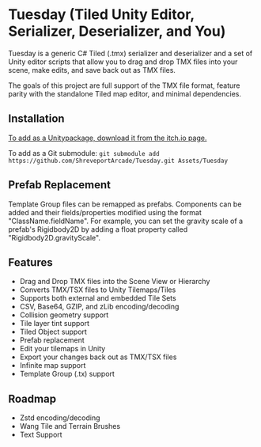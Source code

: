 # Tuesday (Tiled Unity Editor, Serializer, Deserializer, and You)

Tuesday is a generic C# Tiled (.tmx) serializer and deserializer and a set of Unity editor scripts that allow you to drag and drop TMX files into your scene, make edits, and save back out as TMX files.

The goals of this project are full support of the TMX file format, feature parity with the standalone Tiled map editor, and minimal dependencies.


## Installation

[To add as a Unitypackage, download it from the itch.io page.](https://318arcade.itch.io/tuesday)

To add as a Git submodule:
`git submodule add https://github.com/ShreveportArcade/Tuesday.git Assets/Tuesday`

## Prefab Replacement

Template Group files can be remapped as prefabs. Components can be added and their fields/properties modified using the format "ClassName.fieldName". For example, you can set the gravity scale of a prefab's Rigidbody2D by adding a float property called "Rigidbody2D.gravityScale".

## Features

 * Drag and Drop TMX files into the Scene View or Hierarchy
 * Converts TMX/TSX files to Unity Tilemaps/Tiles
 * Supports both external and embedded Tile Sets 
 * CSV, Base64, GZIP, and zLib encoding/decoding
 * Collision geometry support
 * Tile layer tint support
 * Tiled Object support
 * Prefab replacement
 * Edit your tilemaps in Unity
 * Export your changes back out as TMX/TSX files
 * Infinite map support
 * Template Group (.tx) support

## Roadmap
 * Zstd encoding/decoding
 * Wang Tile and Terrain Brushes
 * Text Support